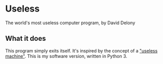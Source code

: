 # Useless
The world's most useless computer program, by David Delony

## What it does
This program simply exits itself. It's inspired by the concept of a ["useless machine"](https://en.wikipedia.org/wiki/Useless_machine). This is my software version, written in Python 3.

